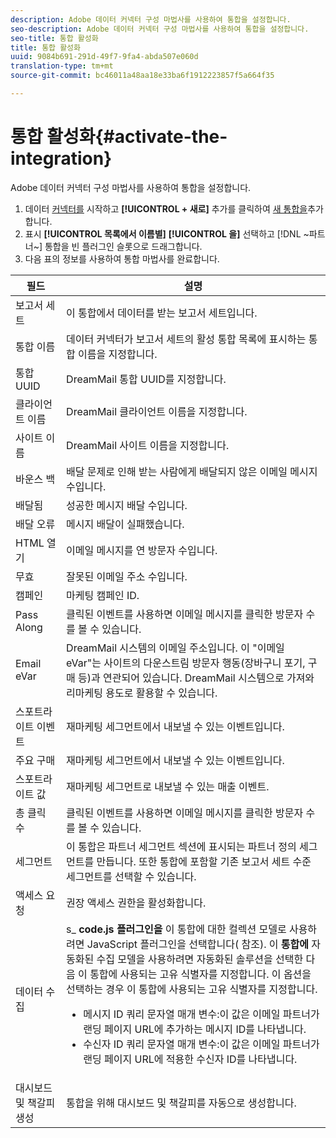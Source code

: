 ```yaml
---
description: Adobe 데이터 커넥터 구성 마법사를 사용하여 통합을 설정합니다.
seo-description: Adobe 데이터 커넥터 구성 마법사를 사용하여 통합을 설정합니다.
seo-title: 통합 활성화
title: 통합 활성화
uuid: 9084b691-291d-49f7-9fa4-abda507e060d
translation-type: tm+mt
source-git-commit: bc46011a48aa18e33ba6f1912223857f5a664f35

---
```



# 통합 활성화{#activate-the-integration}

Adobe 데이터 커넥터 구성 마법사를 사용하여 통합을 설정합니다.

1. 데이터 [커넥터를](https://marketing.adobe.com/resources/help/en_US/genesis/c_overview.html) 시작하고 **[!UICONTROL + 새로]** 추가를 클릭하여 [새 통합을](https://marketing.adobe.com/resources/help/en_US/genesis/t_add_integration.html)추가합니다.
1. 표시 **[!UICONTROL 목록에서 이름별]** **[!UICONTROL 을]** 선택하고 [!DNL ~파트너~] 통합을 빈 플러그인 슬롯으로 드래그합니다.
1. 다음 표의 정보를 사용하여 통합 마법사를 완료합니다.

| 필드 | 설명 |
|--- |--- |
| 보고서 세트 | 이 통합에서 데이터를 받는 보고서 세트입니다. |
| 통합 이름 | 데이터 커넥터가 보고서 세트의 활성 통합 목록에 표시하는 통합 이름을 지정합니다. |
| 통합 UUID | DreamMail 통합 UUID를 지정합니다. |
| 클라이언트 이름 | DreamMail 클라이언트 이름을 지정합니다. |
| 사이트 이름 | DreamMail 사이트 이름을 지정합니다. |
| 바운스 백 | 배달 문제로 인해 받는 사람에게 배달되지 않은 이메일 메시지 수입니다. |
| 배달됨 | 성공한 메시지 배달 수입니다. |
| 배달 오류 | 메시지 배달이 실패했습니다. |
| HTML 열기 | 이메일 메시지를 연 방문자 수입니다. |
| 무효 | 잘못된 이메일 주소 수입니다. |
| 캠페인 | 마케팅 캠페인 ID. |
| Pass Along | 클릭된 이벤트를 사용하면 이메일 메시지를 클릭한 방문자 수를 볼 수 있습니다. |
| Email eVar | DreamMail 시스템의 이메일 주소입니다. 이 "이메일 eVar"는 사이트의 다운스트림 방문자 행동(장바구니 포기, 구매 등)과 연관되어 있습니다. DreamMail 시스템으로 가져와 리마케팅 용도로 활용할 수 있습니다. |
| 스포트라이트 이벤트 | 재마케팅 세그먼트에서 내보낼 수 있는 이벤트입니다. |
| 주요 구매 | 재마케팅 세그먼트에서 내보낼 수 있는 이벤트입니다. |
| 스포트라이트 값 | 재마케팅 세그먼트로 내보낼 수 있는 매출 이벤트. |
| 총 클릭 수 | 클릭된 이벤트를 사용하면 이메일 메시지를 클릭한 방문자 수를 볼 수 있습니다. |
| 세그먼트 | 이 통합은 파트너 세그먼트 섹션에 표시되는 파트너 정의 세그먼트를 만듭니다. 또한 통합에 포함할 기존 보고서 세트 수준 세그먼트를 선택할 수 있습니다. |
|  액세스 요청 | 권장 액세스 권한을 활성화합니다. |
| 데이터 수집 | s_ **code.js 플러그인을** 이 통합에 대한 컬렉션 모델로 사용하려면 JavaScript 플러그인을 선택합니다( 참조). 이 **통합에** 자동화된 수집 모델을 사용하려면 자동화된 솔루션을 선택한 다음 이 통합에 사용되는 고유 식별자를 지정합니다. 이 옵션을 선택하는 경우 이 통합에 사용되는 고유 식별자를 지정합니다.<ul><li>메시지 ID 쿼리 문자열 매개 변수:이 값은 이메일 파트너가 랜딩 페이지 URL에 추가하는 메시지 ID를 나타냅니다.</li><li>수신자 ID 쿼리 문자열 매개 변수:이 값은 이메일 파트너가 랜딩 페이지 URL에 적용한 수신자 ID를 나타냅니다.</li></ul> |
| 대시보드 및 책갈피 생성 | 통합을 위해 대시보드 및 책갈피를 자동으로 생성합니다. |
